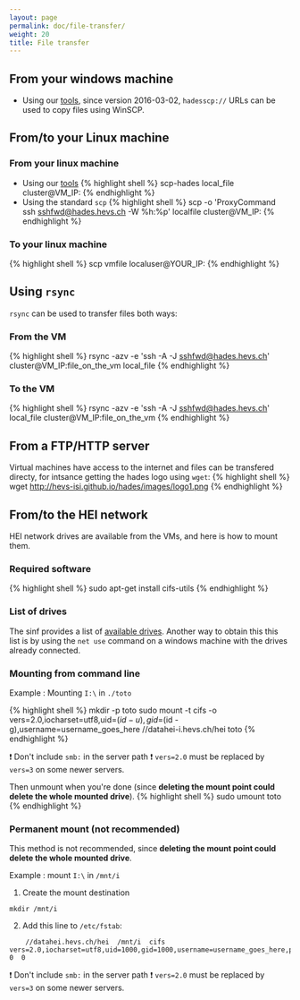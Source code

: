 ```yaml
---
layout: page
permalink: doc/file-transfer/
weight: 20
title: File transfer
---
```


## From your windows machine
* Using our [tools](../tools), since version 2016-03-02, `hadesscp://` URLs can
be used to copy files using WinSCP.

## From/to your Linux machine

### From your linux machine
* Using our [tools](../tools)
{% highlight shell %}
scp-hades local_file cluster@VM_IP:
{% endhighlight %}
* Using the standard `scp`
{% highlight shell %}
scp -o 'ProxyCommand ssh sshfwd@hades.hevs.ch -W %h:%p' localfile cluster@VM_IP:
{% endhighlight %}

### To your linux machine
{% highlight shell %}
scp vmfile localuser@YOUR_IP:
{% endhighlight %}

## Using `rsync`
`rsync` can be used to transfer files both ways:
### From the VM
{% highlight shell %}
rsync -azv -e 'ssh -A -J sshfwd@hades.hevs.ch' cluster@VM_IP:file_on_the_vm local_file
{% endhighlight %}

### To the VM
{% highlight shell %}
rsync -azv -e 'ssh -A -J sshfwd@hades.hevs.ch' local_file cluster@VM_IP:file_on_the_vm
{% endhighlight %}

## From a FTP/HTTP server
Virtual machines have access to the internet and files can be transfered directy, for intsance getting the hades logo using `wget`:
{% highlight shell %}
wget http://hevs-isi.github.io/hades/images/logo1.png
{% endhighlight %}

## From/to the HEI network
HEI network drives are available from the VMs, and here is how to mount them.

### Required software
{% highlight shell %}
sudo apt-get install cifs-utils
{% endhighlight %}

### List of drives
The sinf provides a list of [available drives](https://sinf.hevs.ch/fr-fr/Ressources/R%C3%A9seau/Lecteurs-r%C3%A9seau).
Another way to obtain this this list is by using the `net use` command on a windows machine with the drives already connected.

### Mounting from command line
Example : Mounting `I:\` in `./toto`

{% highlight shell %}
mkdir -p toto
sudo mount -t cifs -o vers=2.0,iocharset=utf8,uid=$(id -u),gid=$(id -g),username=username_goes_here //datahei-i.hevs.ch/hei toto
{% endhighlight %}

:exclamation: Don't include `smb:` in the server path
:exclamation: `vers=2.0` must be replaced by `vers=3` on some newer servers.

Then unmount when you're done (since **deleting the mount point could delete the whole mounted drive**).
{% highlight shell %}
sudo umount toto
{% endhighlight %}

### Permanent mount (not recommended)
This method is not recommended, since **deleting the mount point could delete the whole mounted drive**.


Example : mount `I:\` in `/mnt/i`

1. Create the mount destination
```
mkdir /mnt/i
```

2. Add this line to `/etc/fstab`:
```
	//datahei.hevs.ch/hei  /mnt/i  cifs  vers=2.0,iocharset=utf8,uid=1000,gid=1000,username=username_goes_here,password=*****  0  0
```
:exclamation: Don't include `smb:` in the server path
:exclamation: `vers=2.0` must be replaced by `vers=3` on some newer servers.
